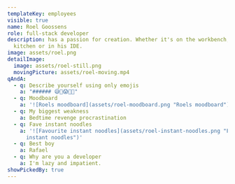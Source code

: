 ```yaml
---
templateKey: employees
visible: true
name: Roel Goossens
role: full-stack developer
description: has a passion for creation. Whether it's on the workbench, in the
  kitchen or in his IDE.
image: assets/roel.png
detailImage:
  image: assets/roel-still.png
  movingPicture: assets/roel-moving.mp4
qAndA:
  - q: Describe yourself using only emojis
    a: "###### 😅🌱😱🚀🤠"
  - q: Moodboard
    a: '![Roels moodboard](assets/roel-moodboard.png "Roels moodboard")'
  - q: My biggest weakness
    a: Bedtime revenge procrastination
  - q: Fave instant noodles
    a: '![Favourite instant noodles](assets/roel-instant-noodles.png "Favourite
      instant noodles")'
  - q: Best boy
    a: Rafael
  - q: Why are you a developer
    a: I'm lazy and impatient.
showPickedBy: true
---
```

